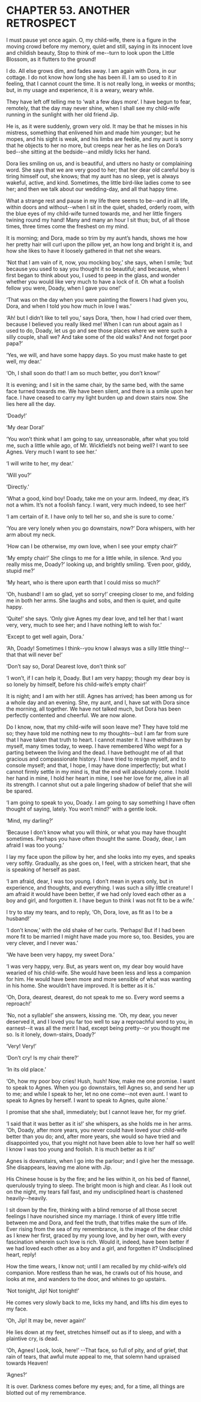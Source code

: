 # CHAPTER 53. ANOTHER RETROSPECT


I must pause yet once again. O, my child-wife, there is a figure in the
moving crowd before my memory, quiet and still, saying in its innocent
love and childish beauty, Stop to think of me--turn to look upon the
Little Blossom, as it flutters to the ground!

I do. All else grows dim, and fades away. I am again with Dora, in our
cottage. I do not know how long she has been ill. I am so used to it in
feeling, that I cannot count the time. It is not really long, in weeks
or months; but, in my usage and experience, it is a weary, weary while.

They have left off telling me to ‘wait a few days more’. I have begun
to fear, remotely, that the day may never shine, when I shall see my
child-wife running in the sunlight with her old friend Jip.

He is, as it were suddenly, grown very old. It may be that he misses in
his mistress, something that enlivened him and made him younger; but he
mopes, and his sight is weak, and his limbs are feeble, and my aunt is
sorry that he objects to her no more, but creeps near her as he lies on
Dora’s bed--she sitting at the bedside--and mildly licks her hand.

Dora lies smiling on us, and is beautiful, and utters no hasty or
complaining word. She says that we are very good to her; that her dear
old careful boy is tiring himself out, she knows; that my aunt has no
sleep, yet is always wakeful, active, and kind. Sometimes, the
little bird-like ladies come to see her; and then we talk about our
wedding-day, and all that happy time.

What a strange rest and pause in my life there seems to be--and in all
life, within doors and without--when I sit in the quiet, shaded, orderly
room, with the blue eyes of my child-wife turned towards me, and her
little fingers twining round my hand! Many and many an hour I sit thus;
but, of all those times, three times come the freshest on my mind.


It is morning; and Dora, made so trim by my aunt’s hands, shows me how
her pretty hair will curl upon the pillow yet, an how long and bright it
is, and how she likes to have it loosely gathered in that net she wears.

‘Not that I am vain of it, now, you mocking boy,’ she says, when I
smile; ‘but because you used to say you thought it so beautiful; and
because, when I first began to think about you, I used to peep in the
glass, and wonder whether you would like very much to have a lock of it.
Oh what a foolish fellow you were, Doady, when I gave you one!’

‘That was on the day when you were painting the flowers I had given you,
Dora, and when I told you how much in love I was.’

‘Ah! but I didn’t like to tell you,’ says Dora, ‘then, how I had cried
over them, because I believed you really liked me! When I can run about
again as I used to do, Doady, let us go and see those places where we
were such a silly couple, shall we? And take some of the old walks? And
not forget poor papa?’

‘Yes, we will, and have some happy days. So you must make haste to get
well, my dear.’

‘Oh, I shall soon do that! I am so much better, you don’t know!’


It is evening; and I sit in the same chair, by the same bed, with the
same face turned towards me. We have been silent, and there is a smile
upon her face. I have ceased to carry my light burden up and down stairs
now. She lies here all the day.

‘Doady!’

‘My dear Dora!’

‘You won’t think what I am going to say, unreasonable, after what you
told me, such a little while ago, of Mr. Wickfield’s not being well? I
want to see Agnes. Very much I want to see her.’

‘I will write to her, my dear.’

‘Will you?’

‘Directly.’

‘What a good, kind boy! Doady, take me on your arm. Indeed, my dear,
it’s not a whim. It’s not a foolish fancy. I want, very much indeed, to
see her!’

‘I am certain of it. I have only to tell her so, and she is sure to
come.’

‘You are very lonely when you go downstairs, now?’ Dora whispers, with
her arm about my neck.

‘How can I be otherwise, my own love, when I see your empty chair?’

‘My empty chair!’ She clings to me for a little while, in silence. ‘And
you really miss me, Doady?’ looking up, and brightly smiling. ‘Even
poor, giddy, stupid me?’

‘My heart, who is there upon earth that I could miss so much?’

‘Oh, husband! I am so glad, yet so sorry!’ creeping closer to me, and
folding me in both her arms. She laughs and sobs, and then is quiet, and
quite happy.

‘Quite!’ she says. ‘Only give Agnes my dear love, and tell her that I
want very, very, much to see her; and I have nothing left to wish for.’

‘Except to get well again, Dora.’

‘Ah, Doady! Sometimes I think--you know I always was a silly little
thing!--that that will never be!’

‘Don’t say so, Dora! Dearest love, don’t think so!’

‘I won’t, if I can help it, Doady. But I am very happy; though my dear
boy is so lonely by himself, before his child-wife’s empty chair!’


It is night; and I am with her still. Agnes has arrived; has been among
us for a whole day and an evening. She, my aunt, and I, have sat with
Dora since the morning, all together. We have not talked much, but Dora
has been perfectly contented and cheerful. We are now alone.

Do I know, now, that my child-wife will soon leave me? They have told me
so; they have told me nothing new to my thoughts--but I am far from
sure that I have taken that truth to heart. I cannot master it. I have
withdrawn by myself, many times today, to weep. I have remembered Who
wept for a parting between the living and the dead. I have bethought me
of all that gracious and compassionate history. I have tried to resign
myself, and to console myself; and that, I hope, I may have done
imperfectly; but what I cannot firmly settle in my mind is, that the end
will absolutely come. I hold her hand in mine, I hold her heart in mine,
I see her love for me, alive in all its strength. I cannot shut out a
pale lingering shadow of belief that she will be spared.

‘I am going to speak to you, Doady. I am going to say something I have
often thought of saying, lately. You won’t mind?’ with a gentle look.

‘Mind, my darling?’

‘Because I don’t know what you will think, or what you may have thought
sometimes. Perhaps you have often thought the same. Doady, dear, I am
afraid I was too young.’

I lay my face upon the pillow by her, and she looks into my eyes, and
speaks very softly. Gradually, as she goes on, I feel, with a stricken
heart, that she is speaking of herself as past.

‘I am afraid, dear, I was too young. I don’t mean in years only, but
in experience, and thoughts, and everything. I was such a silly little
creature! I am afraid it would have been better, if we had only loved
each other as a boy and girl, and forgotten it. I have begun to think I
was not fit to be a wife.’

I try to stay my tears, and to reply, ‘Oh, Dora, love, as fit as I to be
a husband!’

‘I don’t know,’ with the old shake of her curls. ‘Perhaps! But if I had
been more fit to be married I might have made you more so, too. Besides,
you are very clever, and I never was.’

‘We have been very happy, my sweet Dora.’

‘I was very happy, very. But, as years went on, my dear boy would have
wearied of his child-wife. She would have been less and less a companion
for him. He would have been more and more sensible of what was wanting
in his home. She wouldn’t have improved. It is better as it is.’

‘Oh, Dora, dearest, dearest, do not speak to me so. Every word seems a
reproach!’

‘No, not a syllable!’ she answers, kissing me. ‘Oh, my dear, you never
deserved it, and I loved you far too well to say a reproachful word to
you, in earnest--it was all the merit I had, except being pretty--or you
thought me so. Is it lonely, down-stairs, Doady?’

‘Very! Very!’

‘Don’t cry! Is my chair there?’

‘In its old place.’

‘Oh, how my poor boy cries! Hush, hush! Now, make me one promise. I want
to speak to Agnes. When you go downstairs, tell Agnes so, and send her
up to me; and while I speak to her, let no one come--not even aunt.
I want to speak to Agnes by herself. I want to speak to Agnes, quite
alone.’

I promise that she shall, immediately; but I cannot leave her, for my
grief.

‘I said that it was better as it is!’ she whispers, as she holds me in
her arms. ‘Oh, Doady, after more years, you never could have loved your
child-wife better than you do; and, after more years, she would so have
tried and disappointed you, that you might not have been able to love
her half so well! I know I was too young and foolish. It is much better
as it is!’

Agnes is downstairs, when I go into the parlour; and I give her the
message. She disappears, leaving me alone with Jip.

His Chinese house is by the fire; and he lies within it, on his bed of
flannel, querulously trying to sleep. The bright moon is high and clear.
As I look out on the night, my tears fall fast, and my undisciplined
heart is chastened heavily--heavily.

I sit down by the fire, thinking with a blind remorse of all those
secret feelings I have nourished since my marriage. I think of every
little trifle between me and Dora, and feel the truth, that trifles
make the sum of life. Ever rising from the sea of my remembrance, is the
image of the dear child as I knew her first, graced by my young love,
and by her own, with every fascination wherein such love is rich. Would
it, indeed, have been better if we had loved each other as a boy and a
girl, and forgotten it? Undisciplined heart, reply!

How the time wears, I know not; until I am recalled by my child-wife’s
old companion. More restless than he was, he crawls out of his house,
and looks at me, and wanders to the door, and whines to go upstairs.

‘Not tonight, Jip! Not tonight!’

He comes very slowly back to me, licks my hand, and lifts his dim eyes
to my face.

‘Oh, Jip! It may be, never again!’

He lies down at my feet, stretches himself out as if to sleep, and with
a plaintive cry, is dead.

‘Oh, Agnes! Look, look, here!’ --That face, so full of pity, and of
grief, that rain of tears, that awful mute appeal to me, that solemn
hand upraised towards Heaven!

‘Agnes?’

It is over. Darkness comes before my eyes; and, for a time, all things
are blotted out of my remembrance.



